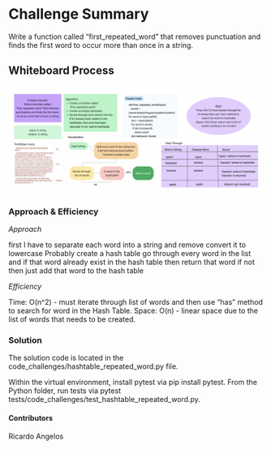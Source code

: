 # Challenge Summary
Write a function called “first_repeated_word” that removes punctuation and finds the first word to occur more than once in a string.

## Whiteboard Process

![hashtable whiteboard](repeatedword.png)

### Approach & Efficiency
*Approach*

first I have to separate each word into a string and remove convert it to lowercase
Probably create a hash table
go through every word in the list and if that word already exist in the hash table then return that word
if not then just add that word to the hash table

*Efficiency*

Time: O(n^2) - must iterate through list of words and then use “has” method to search for word in the Hash Table.
Space: O(n) - linear space due to the list of words that needs to be created.

### Solution
The solution code is located in the code_challenges/hashtable_repeated_word.py file.

Within the virtual environment, install pytest via pip install pytest.
From the Python folder, run tests via pytest tests/code_challenges/test_hashtable_repeated_word.py.

#### Contributors
Ricardo
Angelos
